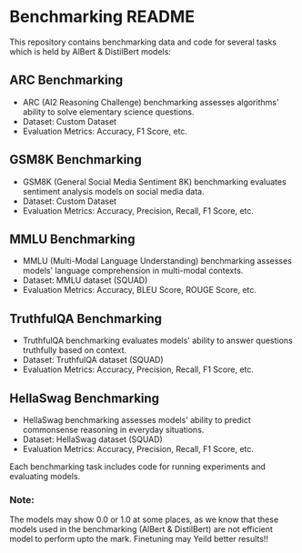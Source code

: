 # Benchmarking README

This repository contains benchmarking data and code for several tasks which is held by AlBert & DistilBert models:

## ARC Benchmarking
- ARC (AI2 Reasoning Challenge) benchmarking assesses algorithms' ability to solve elementary science questions.
- Dataset: Custom Dataset
- Evaluation Metrics: Accuracy, F1 Score, etc.

## GSM8K Benchmarking
- GSM8K (General Social Media Sentiment 8K) benchmarking evaluates sentiment analysis models on social media data.
- Dataset: Custom Dataset
- Evaluation Metrics: Accuracy, Precision, Recall, F1 Score, etc.

## MMLU Benchmarking
- MMLU (Multi-Modal Language Understanding) benchmarking assesses models' language comprehension in multi-modal contexts.
- Dataset: MMLU dataset (SQUAD)
- Evaluation Metrics: Accuracy, BLEU Score, ROUGE Score, etc.

## TruthfulQA Benchmarking
- TruthfulQA benchmarking evaluates models' ability to answer questions truthfully based on context.
- Dataset: TruthfulQA dataset (SQUAD)
- Evaluation Metrics: Accuracy, Precision, Recall, F1 Score, etc.

## HellaSwag Benchmarking
- HellaSwag benchmarking assesses models' ability to predict commonsense reasoning in everyday situations.
- Dataset: HellaSwag dataset (SQUAD)
- Evaluation Metrics: Accuracy, Precision, Recall, F1 Score, etc.

Each benchmarking task includes code for running experiments and evaluating models.

### Note:
 The models may show 0.0 or 1.0 at some places, as we know that these models used in the benchmarking (AlBert & DistilBert) are not efficient model to perform upto the mark. 
 Finetuning  may Yeild better results!!
